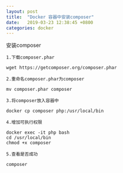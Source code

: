 ```yaml
---
layout: post
title:  "Docker 容器中安装composer"
date:   2019-03-23 12:38:45 +0800
categories: docker
---
```


安装composer
``````
1.下载composer.phar

wget https://getcomposer.org/composer.phar

2.重命名composer.phar为composer

mv composer.phar composer

3.将composer放入容器中

docker cp composer php:/usr/local/bin

4.增加可执行权限

docker exec -it php bash
cd /usr/local/bin
chmod +x composer

5.查看是否成功

composer
``````


[jekyll-docs]: https://jekyllrb.com/docs/home
[jekyll-gh]:   https://github.com/jekyll/jekyll
[jekyll-talk]: https://talk.jekyllrb.com/
